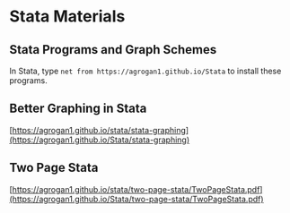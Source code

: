 # Stata Materials

## Stata Programs and Graph Schemes

In Stata, type `net from https://agrogan1.github.io/Stata` to install these programs.

## Better Graphing in Stata

[https://agrogan1.github.io/stata/stata-graphing](https://agrogan1.github.io/Stata/stata-graphing)

## Two Page Stata

[https://agrogan1.github.io/stata/two-page-stata/TwoPageStata.pdf](https://agrogan1.github.io/Stata/two-page-stata/TwoPageStata.pdf)